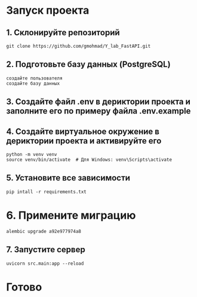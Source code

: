 # Запуск проекта

## 1. Склонируйте репозиторий
```
git clone https://github.com/gmohmad/Y_lab_FastAPI.git
```
## 2. Подготовьте базу данных (PostgreSQL)
```
создайте пользователя
создайте базу данных
```
## 3. Создайте файл .env в дериктории проекта и заполните его по примеру файла .env.example  

## 4. Создайте виртуальное окружение в дериктории проекта и активируйте его
```
python -m venv venv
source venv/bin/activate  # Для Windows: venv\Scripts\activate
```
## 5. Установите все зависимости
```
pip intall -r requirements.txt
```
# 6. Примените миграцию
```
alembic upgrade a92e977974a8
```
## 7. Запустите сервер
```
uvicorn src.main:app --reload
```
# Готово
